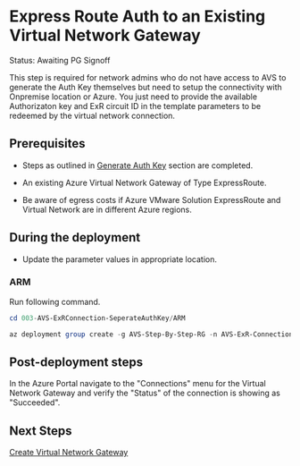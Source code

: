 # Express Route Auth to an Existing Virtual Network Gateway
Status: Awaiting PG Signoff

This step is required for network admins who do not have access to AVS to generate the Auth Key themselves but need to setup the connectivity with Onpremise location or Azure. You just need to provide the available Authorizaton key and ExR circuit ID in the template parameters to be redeemed by the virtual network connection.

## Prerequisites

* Steps as outlined in [Generate Auth Key](../002-AVS-ExRConnection-GenerateAuthKey/readme.md) section are completed.

* An existing Azure Virtual Network Gateway of Type ExpressRoute.

* Be aware of egress costs if Azure VMware Solution ExpressRoute and Virtual Network are in different Azure regions.

## During the deployment

* Update the parameter values in appropriate location.

### ARM

Run following command.

```powershell
cd 003-AVS-ExRConnection-SeperateAuthKey/ARM

az deployment group create -g AVS-Step-By-Step-RG -n AVS-ExR-Connection-Deployment -c -f "ExRConnection.deploy.json" -p "@ExRConnection.parameters.json"
```

## Post-deployment steps

In the Azure Portal navigate to the "Connections" menu for the Virtual Network Gateway and verify the "Status" of the connection is showing as "Succeeded".

## Next Steps

[Create Virtual Network Gateway](../004-AVS-ExRConnection-NewVNet/readme.md)
